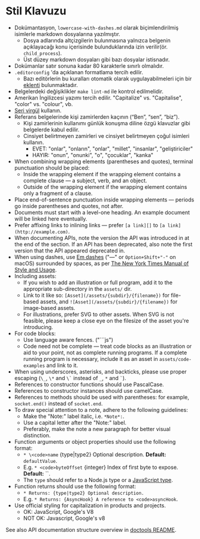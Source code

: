 # Stil Klavuzu

* Dokümantasyon, `lowercase-with-dashes.md` olarak biçimlendirilmiş isimlerle markdown dosyalarına yazılmıştır. 
  * Dosya adlarında altçizgilerin bulunmasına yalnızca belgenin açıklayacağı konu içerisinde bulunduklarında izin verilir(ör. `child_process`).
  * Üst düzey markdown dosyaları gibi bazı dosyalar istisnadır.
* Dokümanlar satır sonuna kadar 80 karakterle sınırlı olmalıdır.
* `.editorconfig` 'da açıklanan formatlama tercih edilir. 
  * Bazı editörlerin bu kuralları otomatik olarak uygulayabilmeleri için bir [eklenti](http://editorconfig.org/#download) bulunmaktadır.
* Belgelerdeki değişiklikler `make lint-md` ile kontrol edilmelidir.
* Amerikan İngilizcesi yazımı tercih edilir. "Capitalize" vs. "Capitalise", "color" vs. "colour", vb.
* [Seri virgül](https://en.wikipedia.org/wiki/Serial_comma) kullanın.
* Referans belgelerinde kişi zamirlerden kaçının (“Ben”, “sen”, “biz”). 
  * Kişi zamirlerinin kullanımı günlük konuşma diline özgü klavuzlar gibi belgelerde kabul edilir.
  * Cinsiyet belirtmeyen zamirleri ve cinsiyet belirtmeyen çoğul isimleri kullanın. 
    * EVET: "onlar", "onların", "onlar", "millet", "insanlar", "geliştiriciler"
    * HAYIR: "onun", "onunki", "o", "çocuklar", "kanka"
* When combining wrapping elements (parentheses and quotes), terminal punctuation should be placed: 
  * Inside the wrapping element if the wrapping element contains a complete clause — a subject, verb, and an object.
  * Outside of the wrapping element if the wrapping element contains only a fragment of a clause.
* Place end-of-sentence punctuation inside wrapping elements — periods go inside parentheses and quotes, not after.
* Documents must start with a level-one heading. An example document will be linked here eventually.
* Prefer affixing links to inlining links — prefer `[a link][]` to `[a link](http://example.com)`.
* When documenting APIs, note the version the API was introduced in at the end of the section. If an API has been deprecated, also note the first version that the API appeared deprecated in.
* When using dashes, use [Em dashes](https://en.wikipedia.org/wiki/Dash#Em_dash) ("—" or `Option+Shift+"-"` on macOS) surrounded by spaces, as per [The New York Times Manual of Style and Usage](https://en.wikipedia.org/wiki/The_New_York_Times_Manual_of_Style_and_Usage).
* Including assets: 
  * If you wish to add an illustration or full program, add it to the appropriate sub-directory in the `assets/` dir.
  * Link to it like so: `[Asset](/assets/{subdir}/{filename})` for file-based assets, and `![Asset](/assets/{subdir}/{filename})` for image-based assets.
  * For illustrations, prefer SVG to other assets. When SVG is not feasible, please keep a close eye on the filesize of the asset you're introducing.
* For code blocks: 
  * Use language aware fences. ("```js")
  * Code need not be complete — treat code blocks as an illustration or aid to your point, not as complete running programs. If a complete running program is necessary, include it as an asset in `assets/code-examples` and link to it.
* When using underscores, asterisks, and backticks, please use proper escaping (`\_`, `\*` and `` \` `` instead of `_`, `*` and `` ` ``).
* References to constructor functions should use PascalCase.
* References to constructor instances should use camelCase.
* References to methods should be used with parentheses: for example, `socket.end()` instead of `socket.end`.
* To draw special attention to a note, adhere to the following guidelines: 
  * Make the "Note:" label italic, i.e. `*Note*:`.
  * Use a capital letter after the "Note:" label.
  * Preferably, make the note a new paragraph for better visual distinction.
* Function arguments or object properties should use the following format: 
  * `* \<code>name` {type|type2} Optional description. **Default:** `defaultValue`.</code>
  * E.g. `* <code>byteOffset` {integer} Index of first byte to expose. **Default:** ``.</code>
  * The `type` should refer to a Node.js type or a [JavaScript type](https://developer.mozilla.org/en-US/docs/Web/JavaScript/Guide/Grammar_and_types#Data_structures_and_types).
* Function returns should use the following format: 
  * `* Returns: {type|type2} Optional description.`
  * E.g. `* Returns: {AsyncHook} A reference to <code>asyncHook`.</code>
* Use official styling for capitalization in products and projects. 
  * OK: JavaScript, Google's V8
  * NOT OK: Javascript, Google's v8

See also API documentation structure overview in [doctools README](../tools/doc/README.md).
